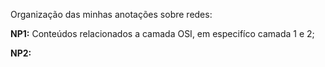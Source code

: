 Organização das minhas anotações sobre redes:

**NP1:**
Conteúdos relacionados a camada OSI, em especifíco camada 1 e 2;

**NP2:**